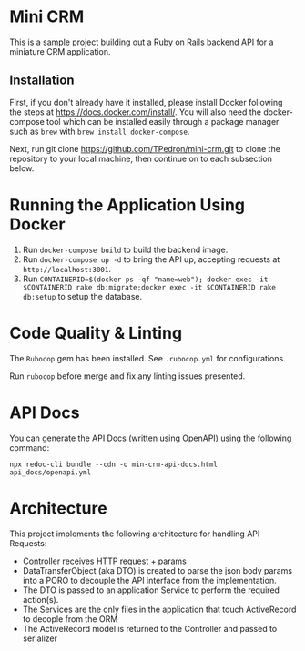 # Mini CRM

This is a sample project building out a Ruby on Rails backend API for a miniature CRM application.

## Installation
First, if you don't already have it installed, please install Docker following the steps at https://docs.docker.com/install/. You will also need the docker-compose tool which can be installed easily through a package manager such as `brew` with `brew install docker-compose`.

Next, run git clone https://github.com/TPedron/mini-crm.git to clone the repository to your local machine, then continue on to each subsection below.

# Running the Application Using Docker

1. Run `docker-compose build` to build the backend image.
2. Run `docker-compose up -d` to bring the API up, accepting requests at `http://localhost:3001`.
3. Run `CONTAINERID=$(docker ps -qf "name=web"); docker exec -it $CONTAINERID rake db:migrate;docker exec -it $CONTAINERID rake db:setup` to setup the database.

# Code Quality & Linting

The `Rubocop` gem has been installed. See `.rubocop.yml` for configurations.

Run `rubocop` before merge and fix any linting issues presented.

# API Docs

You can generate the API Docs (written using OpenAPI) using the following command:

`npx redoc-cli bundle --cdn -o min-crm-api-docs.html api_docs/openapi.yml`

# Architecture

This project implements the following architecture for handling API Requests:
- Controller receives HTTP request + params
- DataTransferObject (aka DTO) is created to parse the json body params into a PORO to decouple the API interface from the implementation.
- The DTO is passed to an application Service to perform the required action(s).
- The Services are the only files in the application that touch ActiveRecord to decople from the ORM
- The ActiveRecord model is returned to the Controller and passed to serializer
